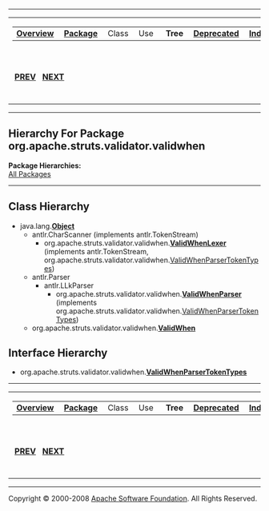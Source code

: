 ------------------------------------------------------------------------

<span id="navbar_top"></span> [](#skip-navbar_top "Skip navigation links")

<table>
<colgroup>
<col width="50%" />
<col width="50%" />
</colgroup>
<tbody>
<tr class="odd">
<td align="left"><span id="navbar_top_firstrow"></span>
<table>
<tbody>
<tr class="odd">
<td align="left"><a href="../../../../../overview-summary.html.md"><strong>Overview</strong></a> </td>
<td align="left"><a href="package-summary.html.md"><strong>Package</strong></a> </td>
<td align="left">Class </td>
<td align="left">Use </td>
<td align="left"> <strong>Tree</strong> </td>
<td align="left"><a href="../../../../../deprecated-list.html.md"><strong>Deprecated</strong></a> </td>
<td align="left"><a href="../../../../../index-all.html.md"><strong>Index</strong></a> </td>
<td align="left"><a href="../../../../../help-doc.html.md"><strong>Help</strong></a> </td>
</tr>
</tbody>
</table></td>
<td align="left"></td>
</tr>
<tr class="even">
<td align="left"> <a href="../../../../../org/apache/struts/validator/package-tree.html.md"><strong>PREV</strong></a>   <a href="../../../../../org/apache/strutsel/taglib/bean/package-tree.html"><strong>NEXT</strong></a></td>
<td align="left"><a href="../../../../../index.html.md?org/apache/struts/validator/validwhen/package-tree.html"><strong>FRAMES</strong></a>    <a href="package-tree.html"><strong>NO FRAMES</strong></a>    
<a href="../../../../../allclasses-noframe.html.md"><strong>All Classes</strong></a></td>
</tr>
</tbody>
</table>

<span id="skip-navbar_top"></span>

------------------------------------------------------------------------

Hierarchy For Package org.apache.struts.validator.validwhen
-----------------------------------------------------------

**Package Hierarchies:**  
[All Packages](../../../../../overview-tree.html.md)

------------------------------------------------------------------------

Class Hierarchy
---------------

-   java.lang.[**Object**](http://java.sun.com/j2se/1.4.2/docs/api/java/lang/Object.html.md?is-external=true "class or interface in java.lang")
    -   antlr.CharScanner (implements antlr.TokenStream)
        -   org.apache.struts.validator.validwhen.[**ValidWhenLexer**](../../../../../org/apache/struts/validator/validwhen/ValidWhenLexer.html.md "class in org.apache.struts.validator.validwhen") (implements antlr.TokenStream, org.apache.struts.validator.validwhen.[ValidWhenParserTokenTypes](../../../../../org/apache/struts/validator/validwhen/ValidWhenParserTokenTypes.html "interface in org.apache.struts.validator.validwhen"))
    -   antlr.Parser
        -   antlr.LLkParser
            -   org.apache.struts.validator.validwhen.[**ValidWhenParser**](../../../../../org/apache/struts/validator/validwhen/ValidWhenParser.html.md "class in org.apache.struts.validator.validwhen") (implements org.apache.struts.validator.validwhen.[ValidWhenParserTokenTypes](../../../../../org/apache/struts/validator/validwhen/ValidWhenParserTokenTypes.html "interface in org.apache.struts.validator.validwhen"))
    -   org.apache.struts.validator.validwhen.[**ValidWhen**](../../../../../org/apache/struts/validator/validwhen/ValidWhen.html.md "class in org.apache.struts.validator.validwhen")

Interface Hierarchy
-------------------

-   org.apache.struts.validator.validwhen.[**ValidWhenParserTokenTypes**](../../../../../org/apache/struts/validator/validwhen/ValidWhenParserTokenTypes.html.md "interface in org.apache.struts.validator.validwhen")

------------------------------------------------------------------------

<span id="navbar_bottom"></span> [](#skip-navbar_bottom "Skip navigation links")

<table>
<colgroup>
<col width="50%" />
<col width="50%" />
</colgroup>
<tbody>
<tr class="odd">
<td align="left"><span id="navbar_bottom_firstrow"></span>
<table>
<tbody>
<tr class="odd">
<td align="left"><a href="../../../../../overview-summary.html.md"><strong>Overview</strong></a> </td>
<td align="left"><a href="package-summary.html.md"><strong>Package</strong></a> </td>
<td align="left">Class </td>
<td align="left">Use </td>
<td align="left"> <strong>Tree</strong> </td>
<td align="left"><a href="../../../../../deprecated-list.html.md"><strong>Deprecated</strong></a> </td>
<td align="left"><a href="../../../../../index-all.html.md"><strong>Index</strong></a> </td>
<td align="left"><a href="../../../../../help-doc.html.md"><strong>Help</strong></a> </td>
</tr>
</tbody>
</table></td>
<td align="left"></td>
</tr>
<tr class="even">
<td align="left"> <a href="../../../../../org/apache/struts/validator/package-tree.html.md"><strong>PREV</strong></a>   <a href="../../../../../org/apache/strutsel/taglib/bean/package-tree.html"><strong>NEXT</strong></a></td>
<td align="left"><a href="../../../../../index.html.md?org/apache/struts/validator/validwhen/package-tree.html"><strong>FRAMES</strong></a>    <a href="package-tree.html"><strong>NO FRAMES</strong></a>    
<a href="../../../../../allclasses-noframe.html.md"><strong>All Classes</strong></a></td>
</tr>
</tbody>
</table>

<span id="skip-navbar_bottom"></span>

------------------------------------------------------------------------

Copyright © 2000-2008 [Apache Software Foundation](http://www.apache.org/). All Rights Reserved.
